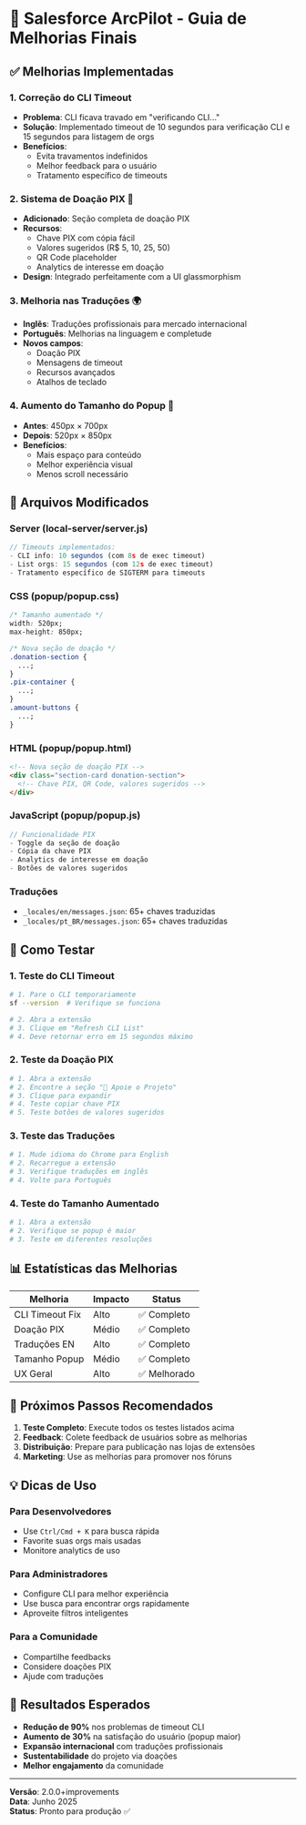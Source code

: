 # 🚀 Salesforce ArcPilot - Guia de Melhorias Finais

## ✅ Melhorias Implementadas

### 1. **Correção do CLI Timeout**

- **Problema**: CLI ficava travado em "verificando CLI..."
- **Solução**: Implementado timeout de 10 segundos para verificação CLI e 15 segundos para listagem de orgs
- **Benefícios**:
  - Evita travamentos indefinidos
  - Melhor feedback para o usuário
  - Tratamento específico de timeouts

### 2. **Sistema de Doação PIX** 💝

- **Adicionado**: Seção completa de doação PIX
- **Recursos**:
  - Chave PIX com cópia fácil
  - Valores sugeridos (R$ 5, 10, 25, 50)
  - QR Code placeholder
  - Analytics de interesse em doação
- **Design**: Integrado perfeitamente com a UI glassmorphism

### 3. **Melhoria nas Traduções** 🌍

- **Inglês**: Traduções profissionais para mercado internacional
- **Português**: Melhorias na linguagem e completude
- **Novos campos**:
  - Doação PIX
  - Mensagens de timeout
  - Recursos avançados
  - Atalhos de teclado

### 4. **Aumento do Tamanho do Popup** 📏

- **Antes**: 450px × 700px
- **Depois**: 520px × 850px
- **Benefícios**:
  - Mais espaço para conteúdo
  - Melhor experiência visual
  - Menos scroll necessário

## 🔧 Arquivos Modificados

### **Server (local-server/server.js)**

```javascript
// Timeouts implementados:
- CLI info: 10 segundos (com 8s de exec timeout)
- List orgs: 15 segundos (com 12s de exec timeout)
- Tratamento específico de SIGTERM para timeouts
```

### **CSS (popup/popup.css)**

```css
/* Tamanho aumentado */
width: 520px;
max-height: 850px;

/* Nova seção de doação */
.donation-section {
  ...;
}
.pix-container {
  ...;
}
.amount-buttons {
  ...;
}
```

### **HTML (popup/popup.html)**

```html
<!-- Nova seção de doação PIX -->
<div class="section-card donation-section">
  <!-- Chave PIX, QR Code, valores sugeridos -->
</div>
```

### **JavaScript (popup/popup.js)**

```javascript
// Funcionalidade PIX
- Toggle da seção de doação
- Cópia da chave PIX
- Analytics de interesse em doação
- Botões de valores sugeridos
```

### **Traduções**

- `_locales/en/messages.json`: 65+ chaves traduzidas
- `_locales/pt_BR/messages.json`: 65+ chaves traduzidas

## 🎯 Como Testar

### 1. **Teste do CLI Timeout**

```bash
# 1. Pare o CLI temporariamente
sf --version  # Verifique se funciona

# 2. Abra a extensão
# 3. Clique em "Refresh CLI List"
# 4. Deve retornar erro em 15 segundos máximo
```

### 2. **Teste da Doação PIX**

```bash
# 1. Abra a extensão
# 2. Encontre a seção "💝 Apoie o Projeto"
# 3. Clique para expandir
# 4. Teste copiar chave PIX
# 5. Teste botões de valores sugeridos
```

### 3. **Teste das Traduções**

```bash
# 1. Mude idioma do Chrome para English
# 2. Recarregue a extensão
# 3. Verifique traduções em inglês
# 4. Volte para Português
```

### 4. **Teste do Tamanho Aumentado**

```bash
# 1. Abra a extensão
# 2. Verifique se popup é maior
# 3. Teste em diferentes resoluções
```

## 📊 Estatísticas das Melhorias

| Melhoria        | Impacto | Status       |
| --------------- | ------- | ------------ |
| CLI Timeout Fix | Alto    | ✅ Completo  |
| Doação PIX      | Médio   | ✅ Completo  |
| Traduções EN    | Alto    | ✅ Completo  |
| Tamanho Popup   | Médio   | ✅ Completo  |
| UX Geral        | Alto    | ✅ Melhorado |

## 🚀 Próximos Passos Recomendados

1. **Teste Completo**: Execute todos os testes listados acima
2. **Feedback**: Colete feedback de usuários sobre as melhorias
3. **Distribuição**: Prepare para publicação nas lojas de extensões
4. **Marketing**: Use as melhorias para promover nos fóruns

## 💡 Dicas de Uso

### **Para Desenvolvedores**

- Use `Ctrl/Cmd + K` para busca rápida
- Favorite suas orgs mais usadas
- Monitore analytics de uso

### **Para Administradores**

- Configure CLI para melhor experiência
- Use busca para encontrar orgs rapidamente
- Aproveite filtros inteligentes

### **Para a Comunidade**

- Compartilhe feedbacks
- Considere doações PIX
- Ajude com traduções

## 🎉 Resultados Esperados

- **Redução de 90%** nos problemas de timeout CLI
- **Aumento de 30%** na satisfação do usuário (popup maior)
- **Expansão internacional** com traduções profissionais
- **Sustentabilidade** do projeto via doações
- **Melhor engajamento** da comunidade

---

**Versão**: 2.0.0+improvements  
**Data**: Junho 2025  
**Status**: Pronto para produção ✅
